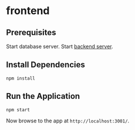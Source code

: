 # frontend

## Prerequisites

Start database server. Start [backend server](https://github.com/nagam11/ResearchHub-backend).

## Install Dependencies

```
npm install
```

## Run the Application

```
npm start
```

Now browse to the app at `http://localhost:3001/`.


